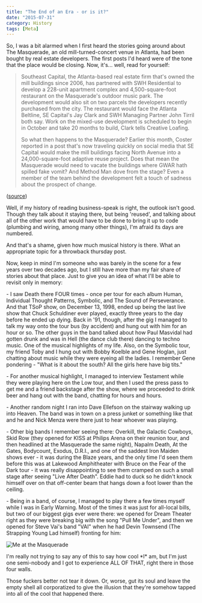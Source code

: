 ```yaml
---
title: "The End of an Era - or is it?"
date: "2015-07-31"
category: History
tags: [Meta]
---
```


So, I was a bit alarmed when I first heard the stories going around about The Masquerade, an old mill-turned-concert venue in Atlanta, had been bought by real estate developers. The first posts I'd heard were of the tone that the place would be closing. Now, it's... well, read for yourself:

> Southeast Capital, the Atlanta-based real estate firm that's owned the mill buildings since 2006, has partnered with SWH Residential to develop a 228-unit apartment complex and 4,500-square-foot restaurant on the Masquerade's outdoor music park. The development would also sit on two parcels the developers recently purchased from the city. The restaurant would face the Atlanta Beltline, SE Capital's Jay Clark and SWH Managing Partner John Tirril both say. Work on the mixed-use development is scheduled to begin in October and take 20 months to build, Clark tells Creative Loafing.
> 
> So what then happens to the Masquerade? Earlier this month, Coster reported in a post that's now traveling quickly on social media that SE Capital would make the mill buildings facing North Avenue into a 24,000-square-foot adaptive reuse project. Does that mean the Masquerade would need to vacate the buildings where GWAR hath spilled fake vomit? And Method Man dove from the stage? Even a member of the team behind the development felt a touch of sadness about the prospect of change.

([source](http://clatl.com/freshloaf/archives/2015/07/27/is-the-end-nigh-for-masquerades-long-run-on-north-avenue))

Well, if my history of reading business-speak is right, the outlook isn't good. Though they talk about it staying there, but being 'reused', and talking about all of the other work that would have to be done to bring it up to code (plumbing and wiring, among many other things), I'm afraid its days are numbered.

And that's a shame, given how much musical history is there. What an appropriate topic for a throwback thursday post.

Now, keep in mind I'm someone who was barely in the scene for a few years over two decades ago, but I still have more than my fair share of stories about that place. Just to give you an idea of what I'll be able to revisit only in memory:

\- I saw Death there FOUR times - once per tour for each album Human, Individual Thought Patterns, Symbolic, and The Sound of Perseverance. And that TSoP show, on December 13, 1998, ended up being the last live show that Chuck Schuldiner ever played, exactly three years to the day before he ended up dying. Back in '91, though, after the gig I managed to talk my way onto the tour bus (by accident) and hung out with him for an hour or so. The other guys in the band talked about how Paul Masvidal had gotten drunk and was in Hell (the dance club there) dancing to techno music. One of the musical highlights of my life. Also, on the Symbolic tour, my friend Toby and I hung out with Bobby Koelble and Gene Hoglan, just chatting about music while they were eyeing all the ladies. I remember Gene pondering - "What is it about the south? All the girls here have big tits."

\- For another musical highlight, I managed to interview Testament while they were playing here on the Low tour, and then I used the press pass to get me and a friend backstage after the show, where we proceeded to drink beer and hang out with the band, chatting for hours and hours.

\- Another random night I ran into Dave Ellefson on the stairway walking up into Heaven. The band was in town on a press junket or something like that and he and Nick Menza were there just to hear whoever was playing.

\- Other big bands I remember seeing there: Overkill, the Galactic Cowboys, Skid Row (they opened for KISS at Philips Arena on their reunion tour, and then headlined at the Masquerade the same night), Napalm Death, At the Gates, Bodycount, Exodus, D.R.I., and one of the saddest Iron Maiden shows ever - it was during the Blaze years, and the only time I'd seen them before this was at Lakewood Amphitheater with Bruce on the Fear of the Dark tour - it was really disappointing to see them cramped on such a small stage after seeing "Live After Death". Eddie had to duck so he didn't knock himself over on that off-center beam that hangs down a foot lower than the ceiling.

\- Being in a band, of course, I managed to play there a few times myself while I was in Early Warning. Most of the times it was just for all-local bills, but two of our biggest gigs ever were there: we opened for Dream Theater right as they were breaking big with the song "Pull Me Under", and then we opened for Steve Vai's band "VAI" when he had Devin Townsend (The Strapping Young Lad himself) fronting for him:

![Me at the Masquerade]({{site.imgpath}}/mm-for-web.jpg)

I'm really not trying to say any of this to say how cool \*I\* am, but I'm just one semi-nobody and I got to experience ALL OF THAT, right there in those four walls.

Those fuckers better not tear it down. Or, worse, gut its soul and leave the empty shell all corporatized to give the illusion that they're somehow tapped into all of the cool that happened there.

